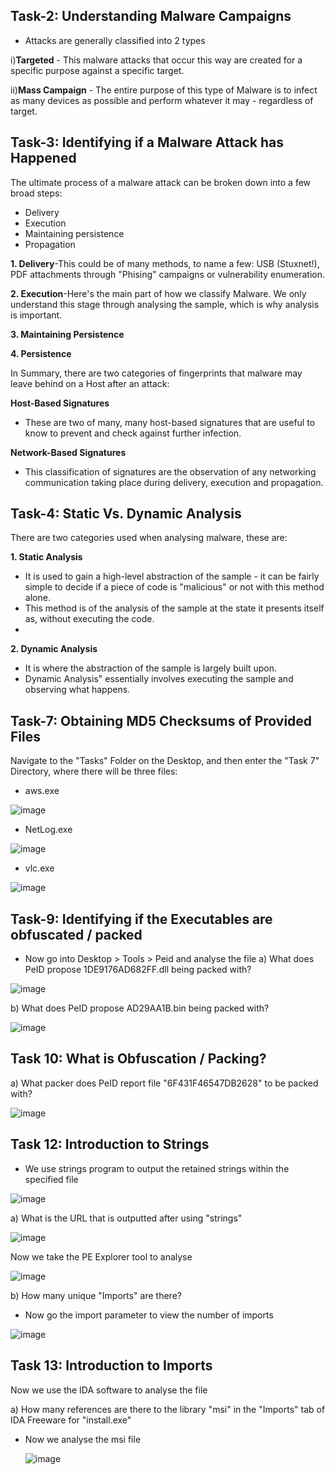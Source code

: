 ## Task-2: Understanding Malware Campaigns

- Attacks are generally classified into 2 types

i)**Targeted** - This malware attacks that occur this way are created for a specific purpose against a specific target. 

ii)**Mass Campaign** -  The entire purpose of this type of Malware is to infect as many devices as possible and perform whatever it may - regardless of target.
## Task-3: Identifying if a Malware Attack has Happened

The ultimate process of a malware attack can be broken down into a few broad steps:

- Delivery
- Execution
- Maintaining persistence 
- Propagation 

 **1. Delivery**-This could be of many methods, to name a few: USB (Stuxnet!), PDF attachments through "Phising" campaigns or vulnerability enumeration.

**2. Execution**-Here's the main part of how we classify Malware. We only understand this stage through analysing the sample, which is why analysis is important.

**3. Maintaining Persistence**

**4. Persistence**

In Summary, there are two categories of fingerprints that malware may leave behind on a Host after an attack:

**Host-Based Signatures**
-  These are two of many, many host-based signatures that are useful to know to prevent and check against further infection.

**Network-Based Signatures**
- This classification of signatures are the observation of any networking communication taking place during delivery, execution and propagation.

## Task-4: Static Vs. Dynamic Analysis
There are two categories used when analysing malware, these are:

**1. Static Analysis**
- It is used to gain a high-level abstraction of the sample - it can be fairly simple to decide if a piece of code is "malicious" or not with this method alone.
- This method is of the analysis of the sample at the state it presents itself as, without executing the code.
- 

**2. Dynamic Analysis**
-  It is where the abstraction of the sample is largely built upon. 
-  Dynamic Analysis" essentially involves executing the sample and observing what happens. 

## Task-7: Obtaining MD5 Checksums of Provided Files

Navigate to the "Tasks" Folder on the Desktop, and then enter the "Task 7" Directory, where there will be three files:

- aws.exe

![image](https://github.com/Akhilkj123/Cyber-Security/assets/65653010/1c900aed-f37b-4e57-81dc-093e08e833ab)

- NetLog.exe

![image](https://github.com/Akhilkj123/Cyber-Security/assets/65653010/32ccb9b7-d0c4-4800-a67c-beb7f1faab11)

- vlc.exe

![image](https://github.com/Akhilkj123/Cyber-Security/assets/65653010/a2fac46e-98b4-41a7-ada6-f696a2c52c2c)


## Task-9: Identifying if the Executables are obfuscated / packed
- Now go into Desktop > Tools > Peid and analyse the file
a) What does PeID propose 1DE9176AD682FF.dll being packed with?

![image](https://github.com/Akhilkj123/Cyber-Security/assets/65653010/1443eb2e-cf41-4877-b913-2795435a5156)

b) What does PeID propose AD29AA1B.bin being packed with?

![image](https://github.com/Akhilkj123/Cyber-Security/assets/65653010/b7706dba-b5db-4a5e-8005-c102855e6ef1)

## Task 10:  What is Obfuscation / Packing?

a) What packer does PeID report file "6F431F46547DB2628" to be packed with?

![image](https://github.com/Akhilkj123/Cyber-Security/assets/65653010/a8963ca1-6de8-4077-9cff-8fd24eb07410)

## Task 12:  Introduction to Strings
- We use strings program to output the retained strings within the specified file

![image](https://github.com/Akhilkj123/Cyber-Security/assets/65653010/00f22f3f-59e4-4826-8164-f5468bf999c0)

a) What is the URL that is outputted after using "strings"

![image](https://github.com/Akhilkj123/Cyber-Security/assets/65653010/891c08fe-ccc9-40e1-9c66-14765459da6b)

Now we take the PE Explorer tool to analyse

![image](https://github.com/Akhilkj123/Cyber-Security/assets/65653010/3354700e-1e48-4863-a648-556d08afa6c2)

b) How many unique "Imports" are there?

- Now go the import parameter to view the number of imports
  
![image](https://github.com/Akhilkj123/Cyber-Security/assets/65653010/e21a3d4f-9284-4e60-a953-aed986405f3a)

## Task 13:  Introduction to Imports

Now we use the IDA software to analyse the file

a) How many references are there to the library "msi" in the "Imports" tab of IDA Freeware for "install.exe"
- Now we analyse the msi file

  ![image](https://github.com/Akhilkj123/Cyber-Security/assets/65653010/a59889ac-d2cd-4386-80e7-e4708196a5bb)
